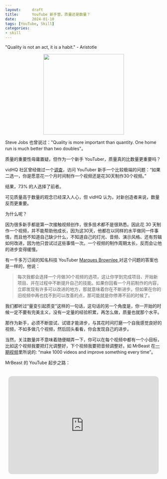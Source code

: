 ```yaml
---
layout:     draft 
title:      YouTube 新手营，质量还是数量？
date:       2024-01-10
tags: [YouTube, Skill]
categories: 
- skill
---
```


"Quality is not an act, it is a habit." - Aristotle




<figure style="text-align: center;">
    <img src="https://image.ddot.cc/202401/steve-jobs-quanlity_20240110_2021.png" width=259pt>
</figure>


Steve Jobs 也曾说过："Quality is more important than quantity. One home run is much better than two doubles"。

质量的重要性毋庸置疑，但作为一个新手 YouTuber，质量真的比数量更重要吗？

vidHQ 社区曾经做过一个[调查](YouTube)，访问 YouTuber 新手一个比较极端的问题：“如果二选一，你是愿意花一个月时间制作一个视频还是花30天制作30个视频。”

结果，73% 的人选择了前者。

可见质量高于数量的观念已经深入人心，但 vidHQ 认为，对新创造者来说，数量反而更重要。

为什么呢？

因为很多新手都是第一次接触视频创作，很多技术都不是很熟悉。因此花 30 天制作一个视频，并不能帮助他成长，因为这30天，他都在以同样的水平做同一件事情，而且他不知道自己缺少什么，不知道自己的灯光、音频、演示风格、还有剪辑如何改进，因为他只尝试过这些事情一次。一个视频的制作周期太长，反而会让他的进步变得缓慢。

有一千多万订阅的知名科技 YouTuber [Marques Brownlee ](https://www.youtube.com/mkbhd)对这个问题的答案也是一样的，他说：
> 每次我都会选择一个月做30个视频的选项，这让你学到完成项目、开始新项目、并在过程中不断提升自己的技能。如果你回看一个月前制作的内容，立即发现有许多可以改进的地方，那就意味着你在不断进步。但如果在你的旧视频中再也找不到可以改善的点，那可能就是你停滞不前的时候了。


我们都听过“量变引起质变”这样的一句话，这句话的另一个角度是，你一开始的时候一定不要有完美主义，没有一定量的经验积累，再怎么做，质量也就那个水平。 


那作为新手，必须不断尝试、试错才能进步，与其花时间打磨一个自我感觉良好的视频，不如多做几个视频，然后回头看看，你会发现自己的进步。


当然，关注数量并不意味着随便糊弄一下，你可以在每个视频中都有一个小目标，比如这个视频我要把灯光调整好，下个视频我要把音频调整好。如 MrBeast 在[一期视频](https://www.youtube.com/watch?v=QIWW4sh8r2U)里所说的: “make 1000 videos and improve something every time”。


<style>
  .video-container {
    display: flex;
    justify-content: center;
    padding: 20px 10px;
  }

  iframe {
    width: 560px;
    height: 315px;
  }
</style>

MrBeast 的 YouTube 起步之路：
<div class="video-container">
  <iframe width="560" height="315" src="https://www.youtube.com/embed/_Qq6sCvz4Z0?si=CfinwAvL7H24h_sj" title="YouTube 
video player" frameborder="0" allow="accelerometer; autoplay; clipboard-write; encrypted-media; gyroscope; picture-in-
picture; web-share" allowfullscreen style="border-radius: 12px;"></iframe>
</div>


